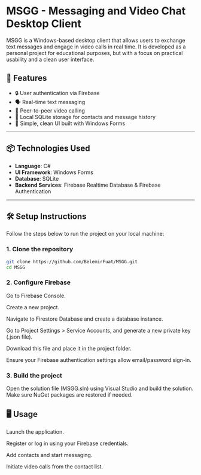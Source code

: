 # MSGG - Messaging and Video Chat Desktop Client

MSGG is a Windows-based desktop client that allows users to exchange text messages and engage in video calls in real time. It is developed as a personal project for educational purposes, but with a focus on practical usability and a clean user interface.

## 🚀 Features

- 🔒 User authentication via Firebase
- 🗣️ Real-time text messaging
- 🎥 Peer-to-peer video calling
- 🧩 Local SQLite storage for contacts and message history
- 📁 Simple, clean UI built with Windows Forms

---

## 📦 Technologies Used

- **Language**: C#
- **UI Framework**: Windows Forms
- **Database**: SQLite
- **Backend Services**: Firebase Realtime Database & Firebase Authentication

---

## 🛠️ Setup Instructions

Follow the steps below to run the project on your local machine:

### 1. Clone the repository

```bash
git clone https://github.com/BelemirFuat/MSGG.git
cd MSGG
```

### 2. Configure Firebase
Go to Firebase Console.

Create a new project.

Navigate to Firestore Database and create a database instance.

Go to Project Settings > Service Accounts, and generate a new private key (.json file).

Download this file and place it in the project folder.

Ensure your Firebase authentication settings allow email/password sign-in.

### 3. Build the project
Open the solution file (MSGG.sln) using Visual Studio and build the solution. Make sure NuGet packages are restored if needed.

## 🖥️ Usage
Launch the application.

Register or log in using your Firebase credentials.

Add contacts and start messaging.

Initiate video calls from the contact list.

